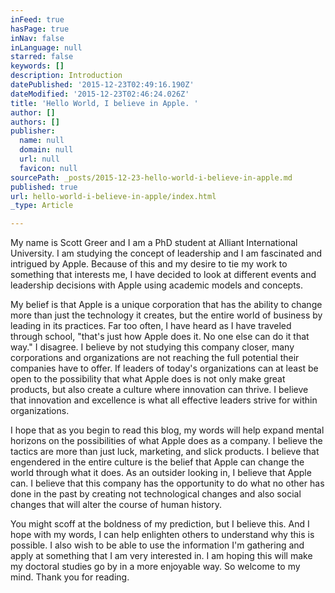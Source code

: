 ```yaml
---
inFeed: true
hasPage: true
inNav: false
inLanguage: null
starred: false
keywords: []
description: Introduction
datePublished: '2015-12-23T02:49:16.190Z'
dateModified: '2015-12-23T02:46:24.026Z'
title: 'Hello World, I believe in Apple. '
author: []
authors: []
publisher:
  name: null
  domain: null
  url: null
  favicon: null
sourcePath: _posts/2015-12-23-hello-world-i-believe-in-apple.md
published: true
url: hello-world-i-believe-in-apple/index.html
_type: Article

---
```

My name is Scott Greer and I am a PhD student at Alliant International University. I am studying the concept of leadership and I am fascinated and intrigued by Apple. Because of this and my desire to tie my work to something that interests me, I have decided to look at different events and leadership decisions with Apple using academic models and concepts. 

My belief is that Apple is a unique corporation that has the ability to change more than just the technology it creates, but the entire world of business by leading in its practices. Far too often, I have heard as I have traveled through school, "that's just how Apple does it. No one else can do it that way." I disagree. I believe by not studying this company closer, many corporations and organizations are not reaching the full potential their companies have to offer.
If leaders of today's organizations can at least be open to the possibility that what Apple does is not only make great products, but also create a culture where innovation can thrive. I believe that innovation and excellence is what all effective leaders strive for within organizations. 

I hope that as you begin to read this blog, my words will help expand mental horizons on the possibilities of what Apple does as a company. I believe the tactics are more than just luck, marketing, and slick products. I believe that engendered in the entire culture is the belief that Apple can change the world through what it does. As an outsider looking in, I believe that Apple can. I believe that this company has the opportunity to do what no other has done in the past by creating not technological changes and also social changes that will alter the course of human history. 

You might scoff at the boldness of my prediction, but I believe this. And I hope with my words, I can help enlighten others to understand why this is possible.
I also wish to be able to use the information I'm gathering and apply at something that I am very interested in. I am hoping this will make my doctoral studies go by in a more enjoyable way. So welcome to my mind. Thank you for reading.
